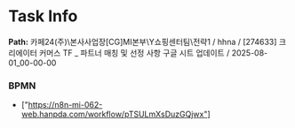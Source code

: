 # Task Info

**Path:** 카페24(주)\본사사업장\[CG]MI본부\Y쇼핑센터팀\전략1 / hhna / [274633] 크리에이터 커머스 TF _ 파트너 매칭 및 선정 사항 구글 시트 업데이트 / 2025-08-01_00-00-00

### BPMN
- ["https://n8n-mi-062-web.hanpda.com/workflow/pTSULmXsDuzGQjwx"]

